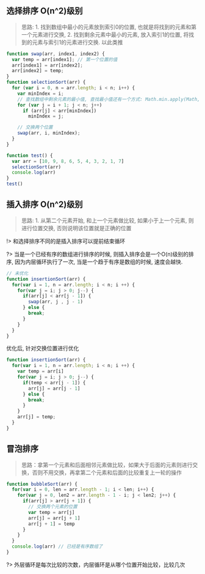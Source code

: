 ## 选择排序 O(n^2)级别

> 思路: 1. 找到数组中最小的元素放到索引0的位置, 也就是将找到的元素和第一个元素进行交换, 2. 找到剩余元素中最小的元素, 放入索引1的位置, 将找到的元素与索引1的元素进行交换. 以此类推

```js
function swap(arr, index1, index2) {
  var temp = arr[index1]; // 第一个位置的值
  arr[index1] = arr[index2];
  arr[index2] = temp;
}
function selectionSort(arr) {
  for (var i = 0, n = arr.length; i < n; i++) {
    var minIndex = i;
    // 查找数组中剩余元素的最小值, 查找最小值还有一个方式: Math.min.apply(Math,arr)
    for (var j = i + 1; j < n; j++)
      if (arr[j] < arr[minIndex])
        minIndex = j;

    // 交换两个位置
    swap(arr, i, minIndex);
  }
}

function test() {
  var arr = [10, 9, 8, 6, 5, 4, 3, 2, 1, 7]
  selectionSort(arr)
  console.log(arr)
}
test()
```

## 插入排序 O(n^2)级别

> 思路: 1. 从第二个元素开始, 和上一个元素做比较, 如果小于上一个元素, 则进行位置交换, 否则说明该位置就是正确的位置

!> 和选择排序不同的是插入排序可以提前结束循环

?> 当是一个已经有序的数组进行排序的时候, 则插入排序会是一个O(n)级别的排序, 因为内层循环执行了一次, 当是一个趋于有序是数组的时候, 速度会越快.

```js
// 未优化
function insertionSort(arr) {
  for(var i = 1, n = arr.length; i < n; i ++) {
    for(var j = i; j > 0; j--) {
      if(arr[j] < arr[j - 1]) {
        swap(arr, j , j - 1)
      } else {
        break;
      }
    }
  }
}
```

优化后, 针对交换位置进行优化
```js
function insertionSort(arr) {
  for(var i = 1, n = arr.length; i < n; i ++) {
    var temp = arr[i]
    for(var j = i; j > 0; j--) {
      if(temp < arr[j - 1]) {
        arr[j] = arr[j - 1]
      } else {
        break;
      }
    }
    arr[j] = temp;
  }
}
```

## 冒泡排序

> 思路：拿第一个元素和后面相邻元素做比较，如果大于后面的元素则进行交换，否则不用交换，再拿第二个元素和后面的比较重复上一轮的操作

```js
function bubbleSort(arr) {
  for(var i = 0, len = arr.length - 1; i < len; i++) {
    for(var j = 0, len2 = arr.length - 1 - i; j < len2; j++) {
      if(arr[j] > arr[j + 1]) {
        // 交换两个元素的位置
        var temp = arr[j]
        arr[j] = arr[j + 1]
        arr[j + 1] = temp
      }
    }
  }
  console.log(arr) // 已经是有序数组了
}
```

?> 外层循环是每次比较的次数，内层循环是从哪个位置开始比较，比较几次